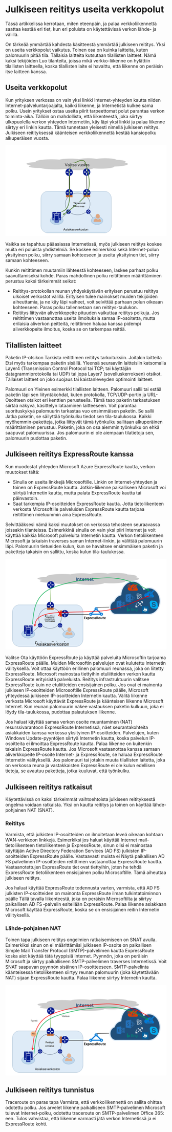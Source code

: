 <properties
   pageTitle="Julkiseen reititys | Microsoft Azure"
   description="Tässä artikkelissa käydään läpi asiakkaan ehkä yleisölle tarkoitetun kanssa verkossa, jossa on useita linkkejä kohteeseen julkiseen reitityksestä ongelmat."
   documentationCenter="na"
   services="expressroute"
   authors="osamazia"
   manager="carmonm"
   editor=""/>
<tags
   ms.service="expressroute"
   ms.devlang="na"
   ms.topic="get-started-article"
   ms.tgt_pltfrm="na"
   ms.workload="infrastructure-services"
   ms.date="10/10/2016"
   ms.author="osamazia"/>

# <a name="asymmetric-routing-with-multiple-network-paths"></a>Julkiseen reititys useita verkkopolut

Tässä artikkelissa kerrotaan, miten eteenpäin, ja palaa verkkoliikennettä saattaa kestää eri tiet, kun eri poluista on käytettävissä verkon lähde- ja välillä.

On tärkeää ymmärtää kahdesta käsitteestä ymmärtää julkiseen reititys. Yksi on useita verkkopolut vaikutus. Toinen osa on kuinka laitteita, kuten palomuurin pitää tila. Tällaisia laitteita kutsutaan tilallisten laitteet. Nämä kaksi tekijöiden Luo tilanteita, joissa mikä verkko-liikenne on hylättiin tilallisten laitteella, koska tilallisten laite ei havaittu, että liikenne on peräisin itse laitteen kanssa.

## <a name="multiple-network-paths"></a>Useita verkkopolut

Kun yrityksen verkossa on vain yksi linkki Internet-yhteyden kautta niiden Internet-palveluntarjoajalta, kaikki liikenne, ja Internetistä kulkee sama polku. Usein yritykset ostaa useita piirit tarpeettomat polut parantaa verkon toiminta-aika. Tällöin on mahdollista, että liikenteestä, joka siirtyy ulkopuolella verkon yhteyden Internetiin, käy läpi yksi linkki ja palaa liikenne siirtyy eri linkin kautta. Tämä tunnetaan yleisesti nimellä julkiseen reititys. Julkiseen reitityksessä käänteisen verkkoliikennettä kestää kansiopolku alkuperäisen vuosta.

![Verkkosi käyttämällä eri poluista](./media/expressroute-asymmetric-routing/AsymmetricRouting3.png)

Vaikka se tapahtuu pääasiassa Internetissä, myös julkiseen reititys koskee muita eri poluista yhdistelmiä. Se koskee esimerkiksi sekä Internet-polun yksityinen polku, siirry samaan kohteeseen ja useita yksityinen tiet, siirry samaan kohteeseen.

Kunkin reitittimen muutamiin lähteestä kohteeseen, laskee parhaat polku saavuttamiseksi kohde. Paras mahdollinen polku reitittimen määrittäminen perustuu kaksi tärkeimmät seikat:

-   Reititys-protokollan reunan yhdyskäytävän erityisen perustuu reititys ulkoiset verkostot välillä. Erityisen tulee mainokset muiden tekijöiden aiheuttamia, ja ne käy läpi vaiheet, voit selvittää parhaan polun oikeaan kohteeseen. Paras polku tallennetaan sen reititys-taulukon.
-   Reititys liittyvän aliverkkopeite pituuden vaikuttaa reititys polkuja. Jos reitittimen vastaanottaa useita ilmoituksia samaa IP-osoitetta, mutta erilaisia aliverkon peitteitä, reitittimen haluaa kanssa pidempi aliverkkopeite ilmoitus, koska se on tarkempaa reittiä.

## <a name="stateful-devices"></a>Tilallisten laitteet

Paketin IP-otsikon Tarkista reitittimen reititys tarkoituksiin. Joitakin laitteita Etsi myös tarkempaa paketin sisällä. Yleensä seuraaviin laitteisiin katsomalla Layer4 (Transmission Control Protocol tai TCP; tai käyttäjän datagrammiprotokolla tai UDP) tai jopa Layer7 (sovelluskerroksen) otsikot. Tällaiset laitteet on joko suojaus tai kaistanleveyden optimointi laitteet. 

Palomuuri on Yleinen esimerkki tilallisten laitteen. Palomuuri sallii tai estää paketin läpi sen liityntäkohdat, kuten protokolla, TCP/UDP-portin ja URL-Osoitteen otsikot eri kenttien perusteella. Tämä taso paketin tarkastuksen siirtää näkyvä, käsittelyn lataaminen laitteeseen. Voit parantaa suorituskykyä palomuurin tarkastaa vuo ensimmäisen paketin. Se sallii Jatka paketin, se säilyttää työnkulku tiedot sen tila-taulukossa. Kaikki myöhemmin-paketteja, jotka liittyvät tämä työnkulku sallitaan alkuperäinen määrittäminen perustuu. Paketin, joka on osa aiemmin työnkulku on ehkä saapuvat palomuurissa. Jos palomuurin ei ole aiempaan tilatietoja sen, palomuurin pudottaa paketin.

## <a name="asymmetric-routing-with-expressroute"></a>Julkiseen reititys ExpressRoute kanssa

Kun muodostat yhteyden Microsoft Azure ExpressRoute kautta, verkon muutokset tältä:

-   Sinulla on useita linkkejä Microsoftille. Linkin on Internet-yhteyden ja toinen on ExpressRoute kautta. Jotkin-liikenne paikalliseen Microsoft voi siirtyä Internetin kautta, mutta palata ExpressRoute kautta tai päinvastoin.
-   Saat tarkempia IP-osoitteiden ExpressRoute kautta. Jotta tietoliikenteen verkosta Microsoftille palveluiden ExpressRoute kautta tarjoaa reitittimen mieluummin aina ExpressRoute.

Selvittääksesi nämä kaksi muutokset on verkossa tehosteen seuraavassa joissakin tilanteissa. Esimerkkinä sinulla on vain yksi piiri Internet ja voit käyttää kaikkia Microsoft palveluita Internetin kautta. Verkon tietoliikenteen Microsoft ja takaisin traverses saman Internet-linkin, ja välittää palomuurin läpi. Palomuurin tietueiden kulun, kun se havaitsee ensimmäisen paketin ja paketteja takaisin on sallittu, koska kulun tila-taulukossa.

![Julkiseen reititys ExpressRoute kanssa](./media/expressroute-asymmetric-routing/AsymmetricRouting1.png)


Valitse Ota käyttöön ExpressRoute ja käyttää palveluita Microsoftin tarjoama ExpressRoute päälle. Muiden Microsoftin palvelujen ovat kulutettu Internetin välityksellä. Voit ottaa käyttöön erillinen palomuuri reunassa, joka on liitetty ExpressRoute. Microsoft mainostaa tiettyihin etuliitteiden verkon kautta ExpressRoute erityisistä palveluista. Reititys infrastruktuurin valitsee ExpressRoute kuin ne etuliitteiden ensisijainen polku. Jos ovat ei mainonta julkiseen IP-osoitteiden Microsoftille ExpressRoute päälle, Microsoft yhteydessä julkiseen IP-osoitteiden Internetin kautta. Välitä liikenne verkosta Microsoft käyttävät ExpressRoute ja käänteisen liikenne Microsoft Internet. Kun reunan palomuurin näkee vastauksen paketin kulkuun, joka ei löydy tila-taulukossa, pudottaa palautuksen liikenne.

Jos haluat käyttää samaa verkon osoite muuntaminen (NAT) resurssivarantoon ExpressRoute Internetissä, näet seurantakohteita asiakkaiden kanssa verkossa yksityinen IP-osoitteiden. Palvelujen, kuten Windows Update-pyyntöjen siirtyä Internetin kautta, koska palvelun IP-osoitteita ei ilmoittaa ExpressRoute kautta. Palaa liikenne on kuitenkin takaisin ExpressRoute kautta. Jos Microsoft vastaanottaa kanssa samaan aliverkkopeite IP-osoite Internet- ja ExpressRoute, se haluaa ExpressRoute Internetin välityksellä. Jos palomuuri tai jotakin muuta tilallisten laitetta, joka on verkossa reuna ja vastakkaisten ExpressRoute ei ole kulun edellisen tietoja, se avautuu paketteja, jotka kuuluvat, että työnkulku.

## <a name="asymmetric-routing-solutions"></a>Julkiseen reititys ratkaisut

Käytettävissä on kaksi tärkeimmät vaihtoehtoista julkiseen reitityksestä ongelma voidaan ratkaista. Yksi on kautta reititys ja toinen on käyttää lähde-pohjainen NAT (SNAT).

### <a name="routing"></a>Reititys

Varmista, että julkisten IP-osoitteiden on ilmoitetaan leveä oikeaan kohtaan WAN-verkkoon linkkejä. Esimerkiksi jos haluat käyttää Internet mail-tietoliikenteen tietoliikenteen ja ExpressRoute, sinun olisi ei mainostaa käyttäjän Active Directory Federation Services (AD FS) julkisten IP-osoitteiden ExpressRoute päälle. Vastaavasti muista ei Näytä paikallisen AD FS palvelimen IP-osoitteiden reitittimen vastaanottaa ExpressRoute kautta. Vastaanotettujen ExpressRoute tiet ovat tiettyihin, joten he tehdä ExpressRoute tietoliikenteen ensisijainen polku Microsoftille. Tämä aiheuttaa julkiseen reititys.

Jos haluat käyttää ExpressRoute todennusta varten, varmista, että AD FS julkisten IP-osoitteiden on mainonta ExpressRoute ilman tulkintatoiminnon päälle Tällä tavalla liikenteestä, joka on peräisin Microsoftilta ja siirtyy paikallisen AD FS ‑palvelin esitellään ExpressRoute. Palaa liikenne asiakkaan Microsoft käyttää ExpressRoute, koska se on ensisijainen reitin Internetin välityksellä.

### <a name="source-based-nat"></a>Lähde-pohjainen NAT

Toinen tapa julkiseen reititys ongelmien ratkaisemiseen on SNAT avulla. Esimerkiksi sinun on ei määrittämiisi julkiseen IP-osoite on paikallisen Simple Mail Transfer Protocol (SMTP)-palvelimen kautta ExpressRoute koska aiot käyttää tätä tyyppisiä Internet. Pyynnön, joka on peräisin Microsoft ja siirtyy paikalliseen SMTP-palvelimen traverses Internetissä. Voit SNAT saapuvan pyynnön sisäinen IP-osoitteeseen. SMTP-palvelinta käänteisessä tietoliikenteen siirtyy reunan palomuurin (joka käytettävään NAT) sijaan ExpressRoute kautta. Palaa liikenne siirtyy Internetin kautta.


![Lähde-pohjainen NAT verkon määrittäminen](./media/expressroute-asymmetric-routing/AsymmetricRouting2.png)

## <a name="asymmetric-routing-detection"></a>Julkiseen reititys tunnistus

Traceroute on paras tapa Varmista, että verkkoliikennettä on sallita ohittaa odotettu polku. Jos arvelet liikenne paikalliseen SMTP-palvelimen Microsoft tulevat Internet-polku, odotettu traceroute on SMTP-palvelimen Office 365: een. Tulos vahvistaa, että liikenne varmasti jätä verkon Internetissä ja ei ExpressRoute kohti.
